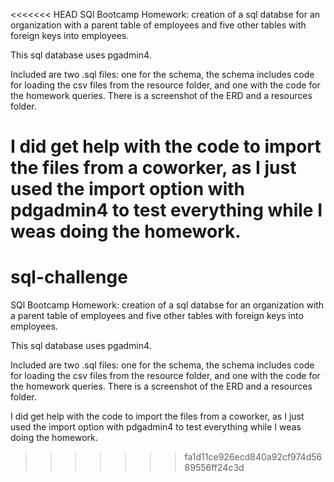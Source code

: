 <<<<<<< HEAD
SQl Bootcamp Homework: creation of a sql databse for an organization with a parent table of employees and five other tables with foreign keys into employees.

This sql database uses pgadmin4.

Included are two .sql files: one for the schema, the schema includes code for loading the csv files from the resource folder, and one with the code for the homework queries. There is a screenshot of the ERD and a resources folder.

I did get help with the code to import the files from a coworker, as I just used the import option with pdgadmin4 to test everything while I weas doing the homework.
=======
# sql-challenge

SQl Bootcamp Homework: creation of a sql databse for an organization with a parent table of employees and five other tables with foreign keys into employees. 

This sql database uses pgadmin4. 

Included are two .sql files: one for the schema, the schema includes code for loading the csv files from the resource folder, and one with the code for the homework queries. There is a screenshot of the ERD and a resources folder.

I did get help with the code to import the files from a coworker, as I just used the import option with pdgadmin4 to test everything while I weas doing the homework.  
>>>>>>> fa1d11ce926ecd840a92cf974d5689556ff24c3d
